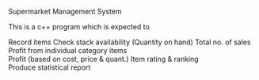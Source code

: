 Supermarket Management System 

This is a c++ program which is expected to 

Record items 
Check stack availability (Quantity on hand) 
Total no. of sales 
Profit from individual category items   
Profit (based on cost, price & quant.) 
Item rating & ranking  
Produce statistical report 
